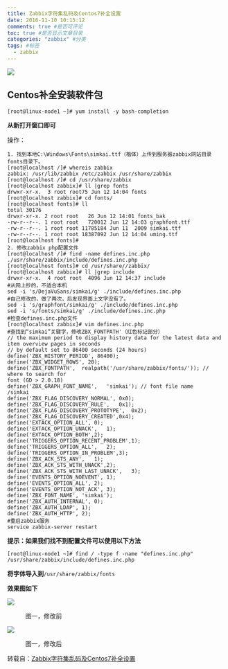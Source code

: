 ```yaml
---
title: Zabbix字符集乱码及Centos7补全设置
date: 2016-11-10 10:15:12
comments: true #是否可评论 
toc: true #是否显示文章目录
categories: "zabbix" #分类 
tags: #标签 
  - zabbix
---
```


![](https://i.imgur.com/8NOSdbF.png)

<!--more-->

## Centos补全安装软件包

    [root@linux-node1 ~]# yum install -y bash-completion

**从新打开窗口即可**

操作：

    1. 找到本地C:\Windows\Fonts\simkai.ttf（楷体）上传到服务器zabbix网站目录fonts目录下。
    [root@localhost /]# whereis zabbix
    zabbix: /usr/lib/zabbix /etc/zabbix /usr/share/zabbix
    [root@localhost /]# cd /usr/share/zabbix
    [root@localhost zabbix]# ll |grep fonts
    drwxr-xr-x.  3 root root75 Jun 12 14:04 fonts
    [root@localhost zabbix]# cd fonts/
    [root@localhost fonts]# ll
    total 30176
    drwxr-xr-x. 2 root root   26 Jun 12 14:01 fonts_bak
    -rw-r--r--. 1 root root   720012 Jun 12 14:03 graphfont.ttf
    -rw-r--r--. 1 root root 11785184 Jun 11  2009 simkai.ttf
    -rw-r--r--. 1 root root 18387092 Jun 12 14:04 uming.ttf
    [root@localhost fonts]# 
    2. 修改zabbix php配置文件
    [root@localhost /]# find -name defines.inc.php
    ./usr/share/zabbix/include/defines.inc.php
    [root@localhost fonts]# cd /usr/share//zabbix/
    [root@localhost zabbix]# ll |grep include
    drwxr-xr-x.  4 root root  4096 Jun 12 14:37 include
    #从网上抄的，不适合本机
    sed -i 's/DejaVuSans/simkai/g' ./include/defines.inc.php
    #自己修改的，做了两次，后发现界面上文字没有了。
    sed -i 's/graphfont/simkai/g' ./include/defines.inc.php
    sed -i 's/fonts/simkai/g' ./include/defines.inc.php
    #检查defines.inc.php文件
    [root@localhost zabbix]# vim defines.inc.php
    #查找到“simkai”关键字，修改ZBX_FONTPATH'（红色标记部分）
    // the maximum period to display history data for the latest data and item overview pages in seconds
    // by default set to 86400 seconds (24 hours)
    define('ZBX_HISTORY_PERIOD', 86400);
    define('ZBX_WIDGET_ROWS', 20);
    define('ZBX_FONTPATH',  realpath('/usr/share/zabbix/fonts/')); // where to search for 
    font (GD > 2.0.18)
    define('ZBX_GRAPH_FONT_NAME',   'simkai'); // font file name
    /simkai
    define('ZBX_FLAG_DISCOVERY_NORMAL', 0x0);
    define('ZBX_FLAG_DISCOVERY_RULE',   0x1);
    define('ZBX_FLAG_DISCOVERY_PROTOTYPE',  0x2);
    define('ZBX_FLAG_DISCOVERY_CREATED',0x4);
    define('EXTACK_OPTION_ALL', 0);
    define('EXTACK_OPTION_UNACK',   1);
    define('EXTACK_OPTION_BOTH',2);
    define('TRIGGERS_OPTION_RECENT_PROBLEM',1);
    define('TRIGGERS_OPTION_ALL',   2);
    define('TRIGGERS_OPTION_IN_PROBLEM',3);
    define('ZBX_ACK_STS_ANY',   1);
    define('ZBX_ACK_STS_WITH_UNACK',2);
    define('ZBX_ACK_STS_WITH_LAST_UNACK',   3);
    define('EVENTS_OPTION_NOEVENT', 1);
    define('EVENTS_OPTION_ALL', 2);
    define('EVENTS_OPTION_NOT_ACK', 3);
    define('ZBX_FONT_NAME', 'simkai');
    define('ZBX_AUTH_INTERNAL', 0);
    define('ZBX_AUTH_LDAP', 1);
    define('ZBX_AUTH_HTTP', 2);
    #重启zabbix服务
    service zabbix-server restart

**提示：如果我们找不到配置文件可以使用以下方法**

    [root@linux-node1 ~]# find / -type f -name "defines.inc.php"
    /usr/share/zabbix/include/defines.inc.php

**将字体导入到**`/usr/share/zabbix/fonts`

**效果图如下**

![](https://i.imgur.com/7NZjNbk.png)

　　　图一，修改前 

![](https://i.imgur.com/txPbTOm.png)

　　　图一，修改后

转载自：[Zabbix字符集乱码及Centos7补全设置](https://www.abcdocker.com/abcdocker/1489)
